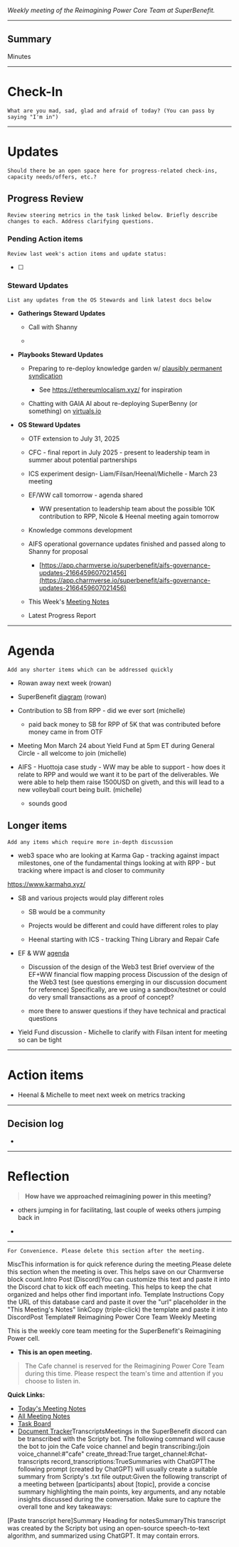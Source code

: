_Weekly meeting of the Reimagining Power Core Team at SuperBenefit._

---

## Summary

Minutes 

---

# Check-In

`What are you mad, sad, glad and afraid of today? (You can pass by saying "I'm in")`

---

# Updates

`Should there be an open space here for progress-related check-ins, capacity needs/offers, etc.?`

## Progress Review

`Review steering metrics in the task linked below. Briefly describe changes to each. Address clarifying questions.`

   

### Pending Action items

`Review last week's action items and update status:`

- [ ]  

### Steward Updates

`List any updates from the OS Stewards and link latest docs below`

- **Gatherings Steward Updates**

  - Call with Shanny

  - 

- **Playbooks Steward Updates**

  - Preparing to re-deploy knowledge garden w/ [plausibly permanent syndication](https://docs.google.com/presentation/d/1fptaoYuqcwp85jsrVrIaSbbQlTzjfu5LVZMdWtWClNo/mobilepresent#slide=id.g3408089245b_0_58)

    - See https://ethereumlocalism.xyz/ for inspiration

  - Chatting with GAIA AI about re-deploying SuperBenny (or something) on [virtuals.io](http://virtuals.io) 

- **OS Steward Updates**

  - OTF extension to July 31, 2025

  - CFC - final report in July 2025 - present to leadership team in summer about potential partnerships

  - ICS experiment design- Liam/Filsan/Heenal/Michelle - March 23 meeting

  - EF/WW call tomorrow - agenda shared

    - WW presentation to leadership team about the possible 10K contribution to RPP, Nicole & Heenal meeting again tomorrow

  - Knowledge commons development 

  - AIFS operational governance updates finished and passed along to Shanny for proposal

    - [https://app.charmverse.io/superbenefit/aifs-governance-updates-2166459607021456](https://app.charmverse.io/superbenefit/aifs-governance-updates-2166459607021456)

  - This Week's [Meeting Notes](https://app.charmverse.io/superbenefit/rpp-os-stewards-meeting-31-18-3-25-9267240030257382)

  - Latest Progress Report

---

# Agenda

`Add any shorter items which can be addressed quickly`

- Rowan away next week (rowan)

- SuperBenefit [diagram](https://www.figma.com/board/ct2DHgl4NjNEyqOadB13ml/Reimagining-Power---Project-Planning?node-id=0-1&t=ZC3zze2wS2HGTM7v-1) (rowan)

- Contribution to SB from RPP - did we ever sort (michelle)

  - paid back money to SB for RPP of 5K that was contributed before money came in from OTF

- Meeting Mon March 24 about Yield Fund at 5pm ET during General Circle - all welcome to join (michelle)

- AIFS - Huottoja case study - WW may be able to support - how does it relate to RPP and would we want it to be part of the deliverables. We were able to help them raise 1500USD on giveth, and this will lead to a new volleyball court being built. (michelle)

  - sounds good

## Longer items

`Add any items which require more in-depth discussion`

- web3 space who are looking at Karma Gap - tracking against impact milestones, one of the fundamental things looking at with RPP - but tracking where impact is and closer to community 

 https://www.karmahq.xyz/

  - SB and various projects would play different roles

    - SB would be a community

    - Projects would be different and could have different roles to play

    - Heenal starting with ICS - tracking Thing Library and Repair Cafe

- EF & WW [agenda](https://docs.google.com/document/d/1kXI90VxWF5yP_Y8rQIPOEqWGyEcxL_wOLqYC07WGzKs/edit?tab=t.0)

  - Discussion of the design of the Web3 test Brief overview of the EF+WW financial flow mapping process Discussion of the design of the Web3 test (see questions emerging in our discussion document for reference) Specifically, are we using a sandbox/testnet or could do very small transactions as a proof of concept?

  - more there to answer questions if they have technical and practical questions

- Yield Fund discussion - Michelle to clarify with Filsan intent for meeting so can be tight

---

# Action items

- Heenal & Michelle to meet next week on metrics tracking

---

## Decision log

-    

---

# Reflection

> **How have we approached reimagining power in this meeting?**

- others jumping in for facilitating, last couple of weeks others jumping back in

- 

---

`For Convenience. Please delete this section after the meeting.`

MiscThis information is for quick reference during the meeting.Please delete this section when the meeting is over. This helps save on our Charmverse block count.Intro Post (Discord)You can customize this text and paste it into the Discord chat to kick off each meeting. This helps to keep the chat organized and helps other find important info. Template Instructions Copy the URL of this database card and paste it over the "url" placeholder in the "This Meeting's Notes" linkCopy (triple-click) the template and paste it into DiscordPost Template# Reimagining Power Core Team Weekly Meeting

This is the weekly core team meeting for the SuperBenefit's Reimagining Power cell.

- __This is an **open** meeting.__  
> The Cafe channel is reserved for the Reimagining Power Core Team during this time. Please respect the team's time and attention if you choose to listen in.

**Quick Links:**
- [Today's Meeting Notes](url)  
- [All Meeting Notes](https://app.charmverse.io/superbenefit/meeting-notes-reimagining-power-9995214806368862)  
- [Task Board](https://app.charmverse.io/superbenefit/task-board-reimagining-power-18270894134568505)
- [Document Tracker](https://app.charmverse.io/superbenefit/documents-reimagining-power-8236079332321762)TranscriptsMeetings in the SuperBenefit discord can be transcribed with the Scripty bot. The following command will cause the bot to join the Cafe voice channel and begin transcribing:/join voice_channel:#"cafe" create_thread:True target_channel:#chat-transcripts record_transcriptions:TrueSummaries with ChatGPTThe following prompt (created by ChatGPT) will usually create a suitable summary from Scripty's .txt file output:Given the following transcript of a meeting between [participants] about [topic], provide a concise summary highlighting the main points, key arguments, and any notable insights discussed during the conversation. Make sure to capture the overall tone and key takeaways:

[Paste transcript here]Summary Heading for notesSummaryThis transcript was created by the Scripty bot using an open-source speech-to-text algorithm, and summarized using ChatGPT. It may contain errors.<Paste summary here>

# 